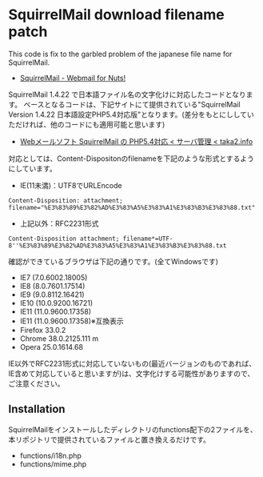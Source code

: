 SquirrelMail download filename patch
===========================

This code is fix to the garbled problem of the japanese file name for SquirrelMail.

* [SquirrelMail - Webmail for Nuts!](http://squirrelmail.org/)

SquirrelMail 1.4.22 で日本語ファイル名の文字化けに対応したコードとなります。
ベースとなるコードは、下記サイトにて提供されている"SquirrelMail Version 1.4.22 日本語設定PHP5.4対応版"となります。(差分をもとにししていただければ、他のコードにも適用可能と思います)
* [Webメールソフト SquirrelMail の PHP5.4対応 < サーバ管理 < taka2.info](http://taka2.info/20120705/squirrelmail-php54/)

対応としては、Content-Dispositonのfilenameを下記のような形式とするようにしています。
* IE(11未満)：UTF8でURLEncode
```
Content-Disposition: attachment; filename="%E3%83%89%E3%82%AD%E3%83%A5%E3%83%A1%E3%83%B3%E3%83%88.txt"
```
* 上記以外：RFC2231形式
```
Content-Disposition	attachment; filename*=UTF-8''%E3%83%89%E3%82%AD%E3%83%A5%E3%83%A1%E3%83%B3%E3%83%88.txt
```

確認ができているブラウザは下記の通りです。(全てWindowsです)
* IE7 (7.0.6002.18005)
* IE8 (8.0.7601.17514)
* IE9 (9.0.8112.16421)
* IE10 (10.0.9200.16721)
* IE11 (11.0.9600.17358)
* IE11 (11.0.9600.17358)※互換表示
* Firefox 33.0.2
* Chrome 38.0.2125.111 m
* Opera 25.0.1614.68

IE以外でRFC2231形式に対応していないもの(最近バージョンのものであれば、IE含めて対応していると思いますが)は、文字化けする可能性がありますので、ご注意ください。

Installation
------------

SquirrelMailをインストールしたディレクトリのfunctions配下の2ファイルを、本リポジトリで提供されているファイルと置き換えるだけです。
* functions/i18n.php
* functions/mime.php
